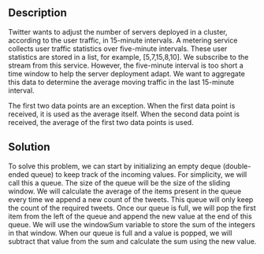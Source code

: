 ## Description

Twitter wants to adjust the number of servers deployed in a cluster, according to the user traffic, in 15-minute intervals. A metering service collects user traffic statistics over five-minute intervals. These user statistics are stored in a list, for example, [5,7,15,8,10]. We subscribe to the stream from this service. However, the five-minute interval is too short a time window to help the server deployment adapt. We want to aggregate this data to determine the average moving traffic in the last 15-minute interval.

The first two data points are an exception. When the first data point is received, it is used as the average itself. When the second data point is received, the average of the first two data points is used.

## Solution

To solve this problem, we can start by initializing an empty deque (double-ended queue) to keep track of the incoming values. For simplicity, we will call this a queue. The size of the queue will be the size of the sliding window. We will calculate the average of the items present in the queue every time we append a new count of the tweets. This queue will only keep the count of the required tweets. Once our queue is full, we will pop the first item from the left of the queue and append the new value at the end of this queue. We will use the windowSum variable to store the sum of the integers in that window. When our queue is full and a value is popped, we will subtract that value from the sum and calculate the sum using the new value.



